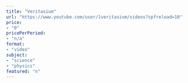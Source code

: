 ```yaml
---
title: "Veritasium"
url: "https://www.youtube.com/user/1veritasium/videos?spfreload=10"
price: 
- "0"
pricePerPeriod: 
- "n/a"
format: 
- "video"
subject: 
- "science"
- "physics"
featured: "n"
---
```

